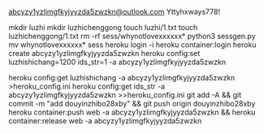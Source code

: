 abcyzy1yzlimgfkyjyyzda5zwzkn@outlook.com
Yttyhxways778!

mkdir luzhi
mkdir luzhichenggong
touch luzhi/1.txt
touch luzhichenggong/1.txt
rm -rf sess/whynotlovexxxxxx*
python3 sessgen.py
mv whynotlovexxxxxx* sess
heroku login -i
heroku container:login
heroku create abcyzy1yzlimgfkyjyyzda5zwzkn
heroku config:set luzhishichang=1200 ids_str=1 -a abcyzy1yzlimgfkyjyyzda5zwzkn

heroku config:get luzhishichang -a abcyzy1yzlimgfkyjyyzda5zwzkn >heroku_config.ini
heroku config:get ids_str -a abcyzy1yzlimgfkyjyyzda5zwzkn >>heroku_config.ini
git add -A && git commit -m "add douyinzhibo28xby" && git push origin douyinzhibo28xby
heroku container:push web -a abcyzy1yzlimgfkyjyyzda5zwzkn && heroku container:release web -a abcyzy1yzlimgfkyjyyzda5zwzkn